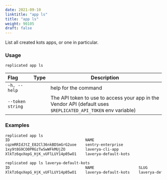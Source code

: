 ```yaml
---
date: 2021-09-10
linktitle: "app ls"
title: "app ls"
weight: 90105
draft: false
---
```


List all created kots apps, or one in particular.

### Usage
```bash
replicated app ls
```

| Flag                 | Type | Description |
|:----------------------|------|-------------|
| `-h, --help`   |  |          help for the command |
| `--token string` | |  The API token to use to access your app in the Vendor API (default uses `$REPLICATED_API_TOKEN` env variable) |

### Examples
```bash
replicated app ls
ID                                  NAME                                  SLUG                              SCHEDULER
cqzmRRIdJtZ_E82Cl36nkBDSmGrG2uoe    sentry-enterprise                     sentry-enterprise-1               kots
1xy9t8G9CO0PRGzTwSwWFkMUjZO         laverya-cli-app                       laverya-cli-app                   kots
XlkTz6qxXepG_HjK_vUFlLUY14p05wO1    laverya-default-kots                  laverya-default-kots              kots
```

```bash
replicated app ls laverya-default-kots
ID                                  NAME                    SLUG                    SCHEDULER
XlkTz6qxXepG_HjK_vUFlLUY14p05wO1    laverya-default-kots    laverya-default-kots    kots
```